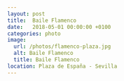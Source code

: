 ```yaml
---
layout: post
title:  Baile Flamenco
date:   2018-05-01 00:00:00 +0100
categories: photo
image:
  url: /photos/flamenco-plaza.jpg
  alt: Baile Flamenco
  title: Baile Flamenco
location: Plaza de España - Sevilla
---
```


